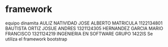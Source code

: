 # framework
equipo dinamita 
AULIZ NATIVIDAD JOSE ALBERTO MATRICULA 1122134801
BAUTISTA ORTIZ JOSUE ANDRES 1321124305
HERNANDEZ GARCIA MARIO FRANCISCO 1321124219
INGENIERIA EN SOFTWARE GRUPO 1422IS
Se utiliza el framework bootstrap
